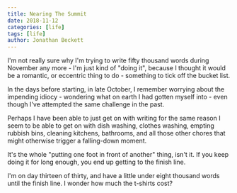 ```yaml
---
title: Nearing The Summit
date: 2018-11-12
categories: [life]
tags: [life]
author: Jonathan Beckett
---
```


I'm not really sure why I'm trying to write fifty thousand words during November any more - I'm just kind of "doing it", because I thought it would be a romantic, or eccentric thing to do - something to tick off the bucket list.

In the days before starting, in late October, I remember worrying about the impending idiocy - wondering what on earth I had gotten myself into - even though I've attempted the same challenge in the past.

Perhaps I have been able to just get on with writing for the same reason I seem to be able to get on with dish washing, clothes washing, empting rubbish bins, cleaning kitchens, bathrooms, and all those other chores that might otherwise trigger a falling-down moment.

It's the whole "putting one foot in front of another" thing, isn't it. If you keep doing it for long enough, you end up getting to the finish line.

I'm on day thirteen of thirty, and have a little under eight thousand words until the finish line. I wonder how much the t-shirts cost?